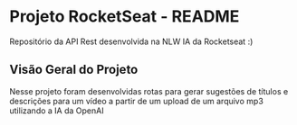 # Projeto RocketSeat - README

Repositório da API Rest desenvolvida na NLW IA da Rocketseat :)

## Visão Geral do Projeto

Nesse projeto foram desenvolvidas rotas para gerar sugestões de títulos e descrições para um vídeo a partir de um upload de um arquivo mp3 utilizando a IA da OpenAI

